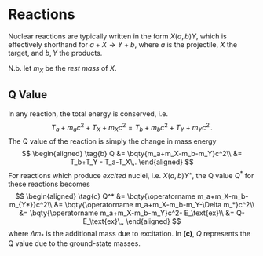 Reactions
=========

Nuclear reactions are typically written in the form $X(a,b)Y$, which is effectively shorthand for $a+X\rightarrow Y+b$, where $a$ is the projectile, $X$ the target, and $b,Y$ the products.

N.b. let $m_X$ be the _rest mass_ of $X$.

Q Value
-------
In any reaction, the total energy is conserved, i.e.
$$
\tag{a}
T_a + m_ac^2 + T_X + m_Xc^2 = T_b + m_bc^2 + T_Y + m_Yc^2\,.
$$
The Q value of the reaction is simply the change in mass energy
$$
\begin{aligned}
\tag{b}
Q &= \bqty{m_a+m_X-m_b-m_Y}c^2\\
&= T_b+T_Y - T_a-T_X\,.
\end{aligned}
$$
For reactions which produce *excited* nuclei, i.e. $X(a,b)Y^⭑$, the Q value $Q^*$ for these reactions becomes
$$
\begin{aligned}
\tag{c}
Q^*
&= \bqty{\operatorname m_a+m_X-m_b-m_{Y*}}c^2\\
&= \bqty{\operatorname m_a+m_X-m_b-m_Y-\Delta m_*}c^2\\
&= \bqty{\operatorname m_a+m_X-m_b-m_Y}c^2- E_\text{ex}\\
&= Q-E_\text{ex}\,,
\end{aligned}
$$
where $\Delta m_*$ is the additional mass due to excitation. In **\(c\)**, $Q$ represents the Q value due to the ground-state masses.
